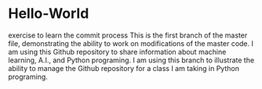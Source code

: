 # Hello-World
exercise to learn the commit process
This is the first branch of the master file, demonstrating the ability to work on modifications of the master code.
I am using this Github repository to share information about machine learning, A.I., and Python programing.
I am using this branch to illustrate the ability to manage the Github repository for a class I am taking in Python programing.
